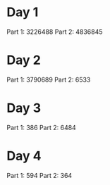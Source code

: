 # Day 1

Part 1: 3226488
Part 2: 4836845

# Day 2

Part 1: 3790689
Part 2: 6533

# Day 3

Part 1: 386
Part 2: 6484

# Day 4

Part 1: 594
Part 2: 364
